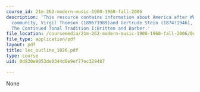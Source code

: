 ```yaml
---
course_id: 21m-262-modern-music-1900-1960-fall-2006
description: 'This resource contains information about America after WWI: the ?migr?
  community, Virgil Thomson (1896?1989)and Gertrude Stein (1874?1946), Next Class:
  The Continued Tonal Tradition I:Britten and Barber.'
file_location: /coursemedia/21m-262-modern-music-1900-1960-fall-2006/0d830e9053de0344d0e9ef77ec329487_lec_outline_1026.pdf
file_type: application/pdf
layout: pdf
title: lec_outline_1026.pdf
type: course
uid: 0d830e9053de0344d0e9ef77ec329487

---
```

None